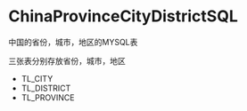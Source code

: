 # ChinaProvinceCityDistrictSQL
中国的省份，城市，地区的MYSQL表

三张表分别存放省份，城市，地区
 -  TL_CITY    
 -  TL_DISTRICT 
 -  TL_PROVINCE  
